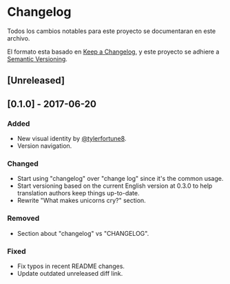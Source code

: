 # Changelog
Todos los cambios notables para este proyecto se documentaran en este archivo.

El formato esta basado en [Keep a Changelog](https://keepachangelog.com/en/1.0.0/),
y este proyecto se adhiere a [Semantic Versioning](https://semver.org/spec/v2.0.0.html). 


## [Unreleased]

## [0.1.0] - 2017-06-20
### Added
- New visual identity by [@tylerfortune8](https://github.com/tylerfortune8).
- Version navigation.

### Changed
- Start using "changelog" over "change log" since it's the common usage.
- Start versioning based on the current English version at 0.3.0 to help
  translation authors keep things up-to-date.
- Rewrite "What makes unicorns cry?" section.

### Removed
- Section about "changelog" vs "CHANGELOG".

### Fixed
- Fix typos in recent README changes.
- Update outdated unreleased diff link.
